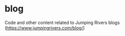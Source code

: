 # blog
Code and other content related to Jumping Rivers blogs (https://www.jumpingrivers.com/blog/)
